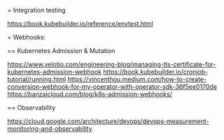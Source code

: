 = Integration testing

https://book.kubebuilder.io/reference/envtest.html

= Webhooks:

== Kubernetes Admission & Mutation

https://www.velotio.com/engineering-blog/managing-tls-certificate-for-kubernetes-admission-webhook
https://book.kubebuilder.io/cronjob-tutorial/running.html
https://vincenthou.medium.com/how-to-create-conversion-webhook-for-my-operator-with-operator-sdk-36f5ee0170de
https://banzaicloud.com/blog/k8s-admission-webhooks/

== Observability

https://cloud.google.com/architecture/devops/devops-measurement-monitoring-and-observability